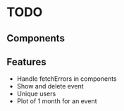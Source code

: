 # TODO

## Components

## Features
- Handle fetchErrors in components
- Show and delete event
- Unique users
- Plot of 1 month for an event
